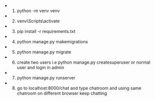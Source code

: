 - 1. python -m venv venv 
- 2. venv\Scripts\activate 
- 3. pip install -r requirements.txt 
- 4. python manage.py makemigrations 
- 5. python manage.py migrate
- 6. create two users i.e python manage.py createsuperuser  or normal user and login in admin 
- 7. python manage.py runserver 
- 8. go to localhost:8000/chat and type chatroom and using same chatroom on different browser keep chatting 


